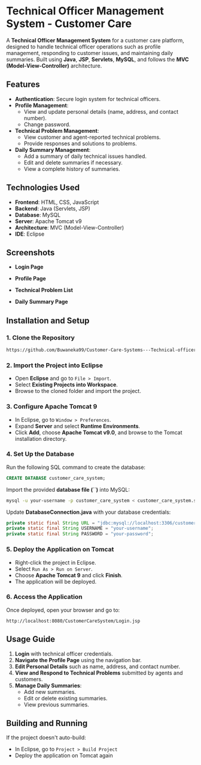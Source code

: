 # Technical Officer Management System - Customer Care

A **Technical Officer Management System** for a customer care platform, designed to handle technical officer operations such as profile management, responding to customer issues, and maintaining daily summaries. Built using **Java**, **JSP**, **Servlets**, **MySQL**, and follows the **MVC (Model-View-Controller)** architecture.

## Features

- **Authentication**: Secure login system for technical officers.
- **Profile Management**:
  - View and update personal details (name, address, and contact number).
  - Change password.
- **Technical Problem Management**:
  - View customer and agent-reported technical problems.
  - Provide responses and solutions to problems.
- **Daily Summary Management**:
  - Add a summary of daily technical issues handled.
  - Edit and delete summaries if necessary.
  - View a complete history of summaries.

## Technologies Used

- **Frontend**: HTML, CSS, JavaScript
- **Backend**: Java (Servlets, JSP)
- **Database**: MySQL
- **Server**: Apache Tomcat v9
- **Architecture**: MVC (Model-View-Controller)
- **IDE**: Eclipse

## Screenshots

- **Login Page**



- **Profile Page**



- **Technical Problem List**



- **Daily Summary Page**



## Installation and Setup

### 1. Clone the Repository

```bash
https://github.com/Buwaneka99/Customer-Care-Systems---Technical-officer.git
```

### 2. Import the Project into Eclipse

- Open **Eclipse** and go to `File > Import`.
- Select **Existing Projects into Workspace**.
- Browse to the cloned folder and import the project.

### 3. Configure Apache Tomcat 9

- In Eclipse, go to `Window > Preferences`.
- Expand **Server** and select **Runtime Environments**.
- Click **Add**, choose **Apache Tomcat v9.0**, and browse to the Tomcat installation directory.

### 4. Set Up the Database

Run the following SQL command to create the database:

```sql
CREATE DATABASE customer_care_system;
```

Import the provided **database file (**``**)** into MySQL:

```bash
mysql -u your-username -p customer_care_system < customer_care_system.sql
```

Update **DatabaseConnection.java** with your database credentials:

```java
private static final String URL = "jdbc:mysql://localhost:3306/customer_care_system";
private static final String USERNAME = "your-username";
private static final String PASSWORD = "your-password";
```

### 5. Deploy the Application on Tomcat

- Right-click the project in Eclipse.
- Select `Run As > Run on Server`.
- Choose **Apache Tomcat 9** and click **Finish**.
- The application will be deployed.

### 6. Access the Application

Once deployed, open your browser and go to:

```
http://localhost:8080/CustomerCareSystem/Login.jsp
```

## Usage Guide

1. **Login** with technical officer credentials.
2. **Navigate the Profile Page** using the navigation bar.
3. **Edit Personal Details** such as name, address, and contact number.
4. **View and Respond to Technical Problems** submitted by agents and customers.
5. **Manage Daily Summaries**:
   - Add new summaries.
   - Edit or delete existing summaries.
   - View previous summaries.

## Building and Running

If the project doesn't auto-build:

- In Eclipse, go to `Project > Build Project`
- Deploy the application on Tomcat again


